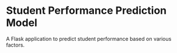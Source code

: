 # Student Performance Prediction Model

A Flask application to predict student performance based on various factors.